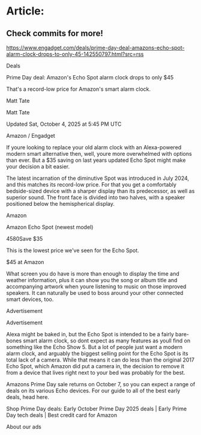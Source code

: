# Article:

## Check commits for more!
https://www.engadget.com/deals/prime-day-deal-amazons-echo-spot-alarm-clock-drops-to-only-45-142550797.html?src=rss

Deals

Prime Day deal: Amazon's Echo Spot alarm clock drops to only $45

That's a record-low price for Amazon's smart alarm clock.

Matt Tate

Matt Tate

Updated Sat, October 4, 2025 at 5:45 PM UTC

Amazon / Engadget

If youre looking to replace your old alarm clock with an Alexa-powered modern smart alternative then, well, youre more overwhelmed with options than ever. But a $35 saving on last years updated Echo Spot might make your decision a bit easier.

The latest incarnation of the diminutive Spot was introduced in July 2024, and this matches its record-low price. For that you get a comfortably bedside-sized device with a sharper display than its predecessor, as well as superior sound. The front face is divided into two halves, with a speaker positioned below the hemispherical display.

Amazon

Amazon Echo Spot (newest model)

$45$80Save $35

This is the lowest price we've seen for the Echo Spot.

$45 at Amazon

What screen you do have is more than enough to display the time and weather information, plus it can show you the song or album title and accompanying artwork when youre listening to music on those improved speakers. It can naturally be used to boss around your other connected smart devices, too.

Advertisement

Advertisement

Alexa might be baked in, but the Echo Spot is intended to be a fairly bare-bones smart alarm clock, so dont expect as many features as youll find on something like the Echo Show 5. But a lot of people just want a modern alarm clock, and arguably the biggest selling point for the Echo Spot is its total lack of a camera. While that means it can do less than the original 2017 Echo Spot, which Amazon did put a camera in, the decision to remove it from a device that lives right next to your bed was probably for the best.

Amazons Prime Day sale returns on October 7, so you can expect a range of deals on its various Echo devices. For our guide to all of the best early deals, head here.

Shop Prime Day deals: Early October Prime Day 2025 deals | Early Prime Day tech deals | Best credit card for Amazon

About our ads